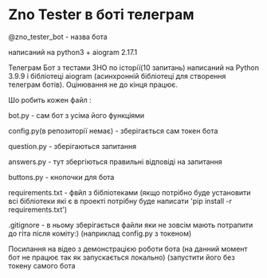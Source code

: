 # Zno Tester в боті телеграм 

@zno_tester_bot - назва бота

написаний на python3 + aiogram 2.17.1

Телеграм Бот з тестами ЗНО по історії(10 запитань) написаний на Python 3.9.9 і бібліотеці aiogram (асинхронній бібліотеці для створення телеграм ботів).
Оцінювання не до кінця працює. 

Шо робить кожен файл :

bot.py - сам бот з усіма його функціями 

config.py(в репозиторії немає) - зберігається сам токен бота

question.py - зберігаються запитання 

answers.py - тут збергіються правильні відповіді на запитання

buttons.py - кнопочки для бота

requirements.txt -  фвйл з бібліотеками (якщо потрібно буде установити всі бібліотеки які є в проекті потрібну буде написати 'pip install -r requirements.txt')

.gitignore - в ньому зберігається файли яки не зовсім мають потрапити до гіта після коміту:) (наприклад config.py з токеном)

Посилання на відео з демонстрацією роботи бота
(на данний момент бот не працює так як запускається локально)
(запустити його без токену самого бота 
